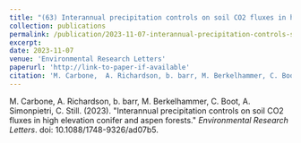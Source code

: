 ```yaml
---
title: "(63) Interannual precipitation controls on soil CO2 fluxes in high elevation conifer and aspen forests"
collection: publications
permalink: /publication/2023-11-07-interannual-precipitation-controls-soil-co2
excerpt:
date: 2023-11-07
venue: 'Environmental Research Letters'
paperurl: 'http://link-to-paper-if-available'
citation: 'M. Carbone,  A. Richardson, b. barr, M. Berkelhammer, C. Boot, A. Simonpietri, C. Still. (2023). "Interannual precipitation controls on soil CO2 fluxes in high elevation conifer and aspen forests." <i>Environmental Research Letters</i>. doi: 10.1088/1748-9326/ad07b5.'
---
```


M. Carbone,  A. Richardson, b. barr, M. Berkelhammer, C. Boot, A. Simonpietri, C. Still. (2023). "Interannual precipitation controls on soil CO2 fluxes in high elevation conifer and aspen forests." <i>Environmental Research Letters</i>. doi: 10.1088/1748-9326/ad07b5.
